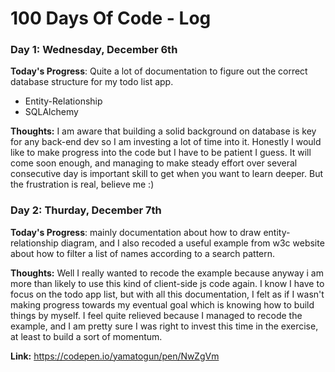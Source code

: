 # 100 Days Of Code - Log

### Day 1: Wednesday, December 6th

**Today's Progress**: Quite a lot of documentation to figure out the correct database structure for my todo list app.
- Entity-Relationship
- SQLAlchemy

**Thoughts:** I am aware that building a solid background on database is key for any back-end dev so I am investing a lot of time into it. Honestly I would like to make progress into the code but I have to be patient I guess. It will come soon enough, and managing to make steady effort over several consecutive day is important skill to get when you want to learn deeper. But the frustration is real, believe me :)

### Day 2: Thurday, December 7th

**Today's Progress**: mainly documentation about how to draw entity-relationship diagram, and I also recoded a useful example from w3c website about how to filter a list of names according to a search pattern. 

**Thoughts:** Well I really wanted to recode the example because anyway i am more than likely to use this kind of client-side js code again. I know I have to focus on the todo app list, but with all this documentation, I felt as if I wasn't making progress towards my eventual goal which is knowing how to build things by myself. I feel quite relieved because I managed to recode the example, and I am pretty sure I was right to invest this time in the exercise, at least to build a sort of momentum.

**Link:** https://codepen.io/yamatogun/pen/NwZgVm
